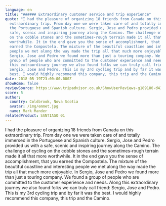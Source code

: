 ```yaml
---
language: en
title: "###### Extraordinary customer service and trip experience"
quote: "I had the pleasure of organizing 18 friends from Canada on this
  extraordinary trip. From day one we were taken care of and totally immersed in
  the Portuguese and Spanish culture. Sergio, Jose and Pedro provided us with a
  safe, scenic and inspiring journey along the Camino. The challenge of cycling
  on the cobble stones and the sometimes-rough terrain made it all that more
  worthwhile. It in the end gave you the sense of accomplishment, that you
  earned the Compostela. The mixture of the beautiful coastline and interesting
  people we met along the way made the trip all that much more enjoyable. In
  Sergio, Jose and Pedro we found more than just a touring company. We found a
  group of people who are committed to the customer experience and needs. Along
  this extraordinary journey we also found folks we can truly call friend:
  Sergio, Jose and Pedro. This is my 3rd cycling trip and by far it was the
  best. I would highly recommend this company, this trip and the Camino."
date: 2018-05-19T23:00:00.000Z
showHome: false
reviewSource: https://www.tripadvisor.co.uk/ShowUserReviews-g189180-d4105907-r581431187-Top_Bike_tours_Portugal-Porto_Porto_District_Northern_Portugal.html
score: 5
author:
  country: Coldbrook, Nova Scotia
  avatar: /img/emmet.jpg
  name: Mark Mander
relatedProduct: SANTIAGO 01
---
```

I had the pleasure of organizing 18 friends from Canada on this extraordinary trip. From day one we were taken care of and totally immersed in the Portuguese and Spanish culture. Sergio, Jose and Pedro provided us with a safe, scenic and inspiring journey along the Camino. The challenge of cycling on the cobble stones and the sometimes-rough terrain made it all that more worthwhile. It in the end gave you the sense of accomplishment, that you earned the Compostela. The mixture of the beautiful coastline and interesting people we met along the way made the trip all that much more enjoyable. In Sergio, Jose and Pedro we found more than just a touring company. We found a group of people who are committed to the customer experience and needs. Along this extraordinary journey we also found folks we can truly call friend: Sergio, Jose and Pedro. This is my 3rd cycling trip and by far it was the best. I would highly recommend this company, this trip and the Camino.